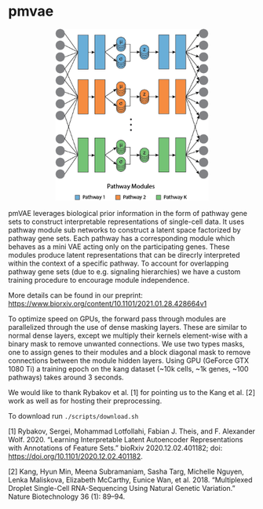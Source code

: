 # pmvae
<p align="center">
  <img src="https://github.com/ratschlab/pmvae/blob/main/model.png" height="350">

pmVAE leverages biological prior information in the form of pathway gene sets to construct interpretable representations of single-cell data. It uses pathway module sub networks to construct a latent space factorized by pathway gene sets. Each pathway has a corresponding module which behaves as a mini VAE acting only on the participating genes. These modules produce latent representations that can be direcrly interpreted within the context of a specific pathway. To account for overlapping pathway gene sets (due to e.g. signaling hierarchies) we have a custom training procedure to encourage module independence.

More details can be found in our preprint: https://www.biorxiv.org/content/10.1101/2021.01.28.428664v1

To optimize speed on GPUs, the forward pass through modules are parallelized through the use of dense masking layers. These are similar to normal dense layers, except we multiply their kernels element-wise with a binary mask to remove unwanted connections. We use two types masks, one to assign genes to their modules and a block diagonal mask to remove connections between the module hidden layers. Using GPU (GeForce GTX 1080 Ti) a training epoch on the kang dataset (~10k cells, ~1k genes, ~100 pathways) takes around 3 seconds.

We would like to thank Rybakov et al. [1] for pointing us to the Kang et al. [2] work as well as for hosting their preprocessing.
  
To download run `./scripts/download.sh`

[1] Rybakov, Sergei, Mohammad Lotfollahi, Fabian J. Theis, and F. Alexander Wolf. 2020. “Learning Interpretable Latent Autoencoder Representations with Annotations of Feature Sets.” bioRxiv 2020.12.02.401182; doi: https://doi.org/10.1101/2020.12.02.401182.

[2] Kang, Hyun Min, Meena Subramaniam, Sasha Targ, Michelle Nguyen, Lenka Maliskova, Elizabeth McCarthy, Eunice Wan, et al. 2018. “Multiplexed Droplet Single-Cell RNA-Sequencing Using Natural Genetic Variation.” Nature Biotechnology 36 (1): 89–94.
